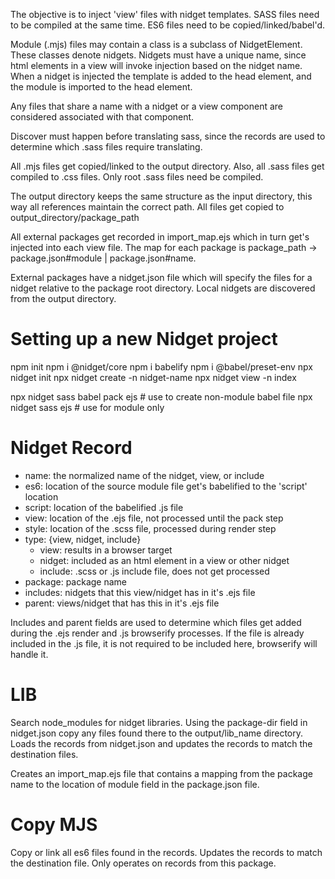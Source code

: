 The objective is to inject 'view' files with nidget templates.
SASS files need to be compiled at the same time.
ES6 files need to be copied/linked/babel'd.

Module (.mjs) files may contain a class is a subclass of NidgetElement.
These classes denote nidgets.  Nidgets must have a unique name, since html
elements in a view will invoke injection based on the nidget name.  When a 
nidget is injected the template is added to the head element, and 
the module is imported to the head element.

Any files that share a name with a nidget or a view component are considered
associated with that component.

Discover must happen before translating sass, since the records are used to 
determine which .sass files require translating.

All .mjs files get copied/linked to the output directory.
Also, all .sass files get compiled to .css files.  Only root .sass
files need be compiled.

The output directory keeps the same structure as the input directory, this
way all references maintain the correct path. All files get copied to 
output_directory/package_path

All external packages get recorded in import_map.ejs which in turn
get's injected into each view file.  The map for each package is
package_path -> package.json#module | package.json#name.

External packages have a nidget.json file which will specify the 
files for a nidget relative to the package root directory.  Local
nidgets are discovered from the output directory.

Setting up a new Nidget project
===============================

npm init
npm i @nidget/core
npm i babelify
npm i @babel/preset-env
npx nidget init
npx nidget create -n nidget-name
npx nidget view -n index

npx nidget sass babel pack ejs # use to create non-module babel file
npx nidget sass ejs # use for module only

Nidget Record
=============

- name: the normalized name of the nidget, view, or include
- es6: location of the source module file get's babelified to the 'script' location
- script: location of the babelified .js file
- view: location of the .ejs file, not processed until the pack step
- style: location of the .scss file, processed during render step
- type: {view, nidget, include}
  - view: results in a browser target
  - nidget: included as an html element in a view or other nidget
  - include: .scss or .js include file, does not get processed
- package: package name
- includes: nidgets that this view/nidget has in it's .ejs file
- parent: views/nidget that has this in it's .ejs file

Includes and parent fields are used to determine which files get added during the .ejs render 
and .js browserify processes.  If the file is already included in the .js file, it is not required
to be included here, browserify will handle it.

LIB
===
Search node_modules for nidget libraries.
Using the package-dir field in nidget.json
copy any files found there to the output/lib_name 
directory. Loads the records from nidget.json and 
updates the records to match the destination
files.

Creates an import_map.ejs file that contains a mapping from
the package name to the location of module field in the
package.json file.

Copy MJS
========
Copy or link all es6 files found in the records.
Updates the records to match the destination file.
Only operates on records from this package.
  
